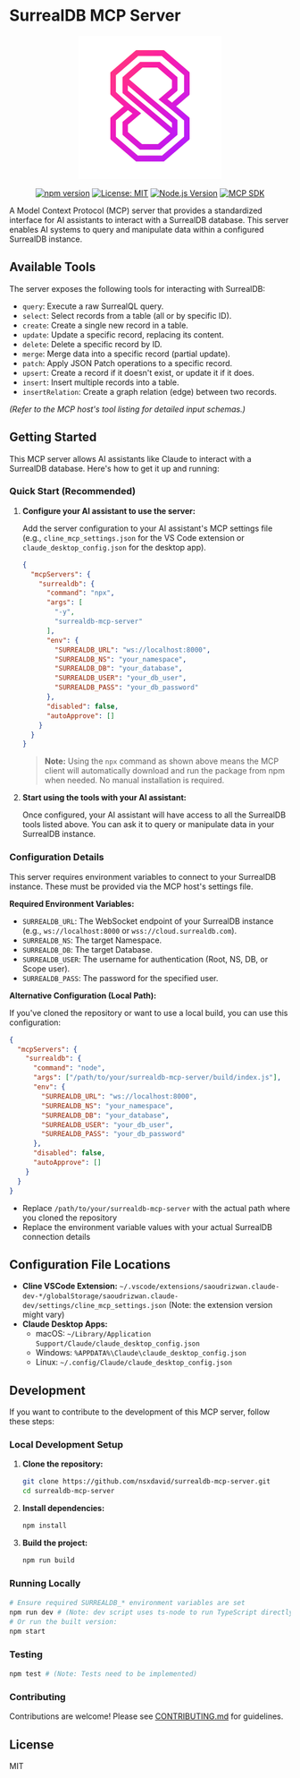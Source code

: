 # SurrealDB MCP Server

<p align="center">
  <img src="assets/images/sdblogo.png" width="256" alt="SurrealDB MCP Server Logo" />
</p>

<p align="center">
  <a href="https://www.npmjs.com/package/surrealdb-mcp-server"><img src="https://img.shields.io/npm/v/surrealdb-mcp-server.svg" alt="npm version"></a>
  <a href="https://opensource.org/licenses/MIT"><img src="https://img.shields.io/badge/License-MIT-blue.svg" alt="License: MIT"></a>
  <a href="https://nodejs.org/"><img src="https://img.shields.io/badge/node-%3E%3D18.0.0-brightgreen" alt="Node.js Version"></a>
  <a href="https://github.com/modelcontextprotocol/typescript-sdk"><img src="https://img.shields.io/badge/MCP%20SDK-%5E1.6.1-orange" alt="MCP SDK"></a>
</p>

A Model Context Protocol (MCP) server that provides a standardized interface for AI assistants to interact with a SurrealDB database. This server enables AI systems to query and manipulate data within a configured SurrealDB instance.

## Available Tools

The server exposes the following tools for interacting with SurrealDB:

-   `query`: Execute a raw SurrealQL query.
-   `select`: Select records from a table (all or by specific ID).
-   `create`: Create a single new record in a table.
-   `update`: Update a specific record, replacing its content.
-   `delete`: Delete a specific record by ID.
-   `merge`: Merge data into a specific record (partial update).
-   `patch`: Apply JSON Patch operations to a specific record.
-   `upsert`: Create a record if it doesn't exist, or update it if it does.
-   `insert`: Insert multiple records into a table.
-   `insertRelation`: Create a graph relation (edge) between two records.

*(Refer to the MCP host's tool listing for detailed input schemas.)*

## Getting Started

This MCP server allows AI assistants like Claude to interact with a SurrealDB database. Here's how to get it up and running:

### Quick Start (Recommended)

1. **Configure your AI assistant to use the server:**
   
   Add the server configuration to your AI assistant's MCP settings file (e.g., `cline_mcp_settings.json` for the VS Code extension or `claude_desktop_config.json` for the desktop app).

   ```json
   {
     "mcpServers": {
       "surrealdb": {
         "command": "npx",
         "args": [
           "-y",
           "surrealdb-mcp-server"
         ],
         "env": {
           "SURREALDB_URL": "ws://localhost:8000",
           "SURREALDB_NS": "your_namespace",
           "SURREALDB_DB": "your_database",
           "SURREALDB_USER": "your_db_user",
           "SURREALDB_PASS": "your_db_password"
         },
         "disabled": false,
         "autoApprove": []
       }
     }
   }
   ```

   > **Note:** Using the `npx` command as shown above means the MCP client will automatically download and run the package from npm when needed. No manual installation is required.

2. **Start using the tools with your AI assistant:**
   
   Once configured, your AI assistant will have access to all the SurrealDB tools listed above. You can ask it to query or manipulate data in your SurrealDB instance.

### Configuration Details

This server requires environment variables to connect to your SurrealDB instance. These must be provided via the MCP host's settings file.

**Required Environment Variables:**

-   `SURREALDB_URL`: The WebSocket endpoint of your SurrealDB instance (e.g., `ws://localhost:8000` or `wss://cloud.surrealdb.com`).
-   `SURREALDB_NS`: The target Namespace.
-   `SURREALDB_DB`: The target Database.
-   `SURREALDB_USER`: The username for authentication (Root, NS, DB, or Scope user).
-   `SURREALDB_PASS`: The password for the specified user.

**Alternative Configuration (Local Path):**

If you've cloned the repository or want to use a local build, you can use this configuration:

```json
{
  "mcpServers": {
    "surrealdb": {
      "command": "node",
      "args": ["/path/to/your/surrealdb-mcp-server/build/index.js"],
      "env": {
        "SURREALDB_URL": "ws://localhost:8000",
        "SURREALDB_NS": "your_namespace",
        "SURREALDB_DB": "your_database",
        "SURREALDB_USER": "your_db_user",
        "SURREALDB_PASS": "your_db_password"
      },
      "disabled": false,
      "autoApprove": []
    }
  }
}
```

- Replace `/path/to/your/surrealdb-mcp-server` with the actual path where you cloned the repository
- Replace the environment variable values with your actual SurrealDB connection details

## Configuration File Locations

-   **Cline VSCode Extension:** `~/.vscode/extensions/saoudrizwan.claude-dev-*/globalStorage/saoudrizwan.claude-dev/settings/cline_mcp_settings.json` (Note: the extension version might vary)
-   **Claude Desktop Apps:**
    -   macOS: `~/Library/Application Support/Claude/claude_desktop_config.json`
    -   Windows: `%APPDATA%\Claude\claude_desktop_config.json`
    -   Linux: `~/.config/Claude/claude_desktop_config.json`

## Development

If you want to contribute to the development of this MCP server, follow these steps:

### Local Development Setup

1. **Clone the repository:**
   ```bash
   git clone https://github.com/nsxdavid/surrealdb-mcp-server.git
   cd surrealdb-mcp-server
   ```

2. **Install dependencies:**
   ```bash
   npm install
   ```

3. **Build the project:**
   ```bash
   npm run build
   ```

### Running Locally

```bash
# Ensure required SURREALDB_* environment variables are set
npm run dev # (Note: dev script uses ts-node to run TypeScript directly)
# Or run the built version:
npm start
```

### Testing

```bash
npm test # (Note: Tests need to be implemented)
```

### Contributing

Contributions are welcome! Please see [CONTRIBUTING.md](CONTRIBUTING.md) for guidelines.

## License

MIT
